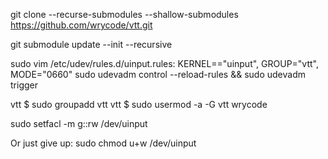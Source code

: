 git clone --recurse-submodules --shallow-submodules https://github.com/wrycode/vtt.git

git submodule update --init --recursive





sudo vim /etc/udev/rules.d/uinput.rules:
KERNEL=="uinput", GROUP="vtt", MODE="0660"
sudo udevadm control --reload-rules && sudo udevadm trigger

vtt $ sudo groupadd vtt
vtt $ sudo usermod -a -G vtt wrycode

sudo    setfacl -m g::rw /dev/uinput

Or just give up:
sudo chmod u+w /dev/uinput 
